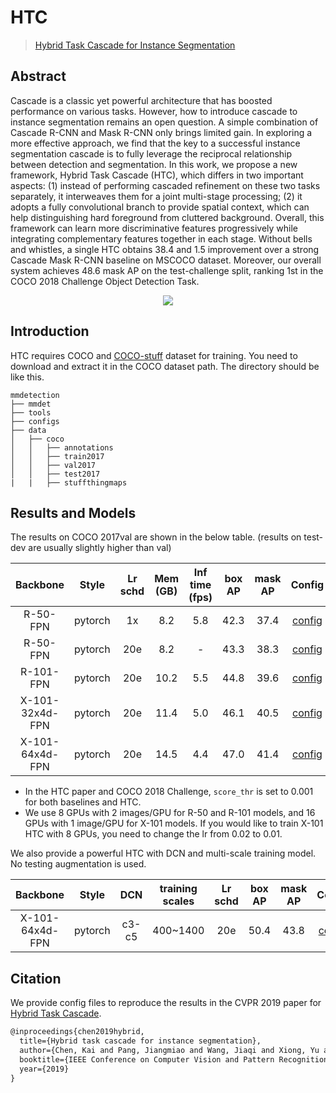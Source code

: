 # HTC

> [Hybrid Task Cascade for Instance Segmentation](https://arxiv.org/abs/1901.07518)

<!-- [ALGORITHM] -->

## Abstract

Cascade is a classic yet powerful architecture that has boosted performance on various tasks. However, how to introduce cascade to instance segmentation remains an open question. A simple combination of Cascade R-CNN and Mask R-CNN only brings limited gain. In exploring a more effective approach, we find that the key to a successful instance segmentation cascade is to fully leverage the reciprocal relationship between detection and segmentation. In this work, we propose a new framework, Hybrid Task Cascade (HTC), which differs in two important aspects: (1) instead of performing cascaded refinement on these two tasks separately, it interweaves them for a joint multi-stage processing; (2) it adopts a fully convolutional branch to provide spatial context, which can help distinguishing hard foreground from cluttered background. Overall, this framework can learn more discriminative features progressively while integrating complementary features together in each stage. Without bells and whistles, a single HTC obtains 38.4 and 1.5 improvement over a strong Cascade Mask R-CNN baseline on MSCOCO dataset. Moreover, our overall system achieves 48.6 mask AP on the test-challenge split, ranking 1st in the COCO 2018 Challenge Object Detection Task.

<div align=center>
<img src="https://user-images.githubusercontent.com/40661020/143893906-e05acaa6-d46f-4c11-84e8-bb9940a95b44.png"/>
</div>

## Introduction

HTC requires COCO and [COCO-stuff](http://calvin.inf.ed.ac.uk/wp-content/uploads/data/cocostuffdataset/stuffthingmaps_trainval2017.zip) dataset for training. You need to download and extract it in the COCO dataset path.
The directory should be like this.

```none
mmdetection
├── mmdet
├── tools
├── configs
├── data
│   ├── coco
│   │   ├── annotations
│   │   ├── train2017
│   │   ├── val2017
│   │   ├── test2017
|   |   ├── stuffthingmaps
```

## Results and Models

The results on COCO 2017val are shown in the below table. (results on test-dev are usually slightly higher than val)

|    Backbone     |  Style  | Lr schd | Mem (GB) | Inf time (fps) | box AP | mask AP |                      Config                      |                                                                                                                                                                        Download                                                                                                                                                                         |
| :-------------: | :-----: | :-----: | :------: | :------------: | :----: | :-----: | :----------------------------------------------: | :-----------------------------------------------------------------------------------------------------------------------------------------------------------------------------------------------------------------------------------------------------------------------------------------------------------------------------------------------------: |
|    R-50-FPN     | pytorch |   1x    |   8.2    |      5.8       |  42.3  |  37.4   |        [config](./htc_r50_fpn_1x_coco.py)        |                           [model](https://pub-ed9ed750ddcc469da251e2d1a2cea382.r2.dev/mmdetection/v2.0/htc/htc_r50_fpn_1x_coco/htc_r50_fpn_1x_coco_20200317-7332cf16.pth) \| [log](https://pub-ed9ed750ddcc469da251e2d1a2cea382.r2.dev/mmdetection/v2.0/htc/htc_r50_fpn_1x_coco/htc_r50_fpn_1x_coco_20200317_070435.log.json)                           |
|    R-50-FPN     | pytorch |   20e   |   8.2    |       -        |  43.3  |  38.3   |       [config](./htc_r50_fpn_20e_coco.py)        |                         [model](https://pub-ed9ed750ddcc469da251e2d1a2cea382.r2.dev/mmdetection/v2.0/htc/htc_r50_fpn_20e_coco/htc_r50_fpn_20e_coco_20200319-fe28c577.pth) \| [log](https://pub-ed9ed750ddcc469da251e2d1a2cea382.r2.dev/mmdetection/v2.0/htc/htc_r50_fpn_20e_coco/htc_r50_fpn_20e_coco_20200319_070313.log.json)                         |
|    R-101-FPN    | pytorch |   20e   |   10.2   |      5.5       |  44.8  |  39.6   |       [config](./htc_r101_fpn_20e_coco.py)       |                       [model](https://pub-ed9ed750ddcc469da251e2d1a2cea382.r2.dev/mmdetection/v2.0/htc/htc_r101_fpn_20e_coco/htc_r101_fpn_20e_coco_20200317-9b41b48f.pth) \| [log](https://pub-ed9ed750ddcc469da251e2d1a2cea382.r2.dev/mmdetection/v2.0/htc/htc_r101_fpn_20e_coco/htc_r101_fpn_20e_coco_20200317_153107.log.json)                       |
| X-101-32x4d-FPN | pytorch |   20e   |   11.4   |      5.0       |  46.1  |  40.5   | [config](./htc_x101-32x4d_fpn_16xb1-20e_coco.py) | [model](https://pub-ed9ed750ddcc469da251e2d1a2cea382.r2.dev/mmdetection/v2.0/htc/htc_x101_32x4d_fpn_16x1_20e_coco/htc_x101_32x4d_fpn_16x1_20e_coco_20200318-de97ae01.pth) \| [log](https://pub-ed9ed750ddcc469da251e2d1a2cea382.r2.dev/mmdetection/v2.0/htc/htc_x101_32x4d_fpn_16x1_20e_coco/htc_x101_32x4d_fpn_16x1_20e_coco_20200318_034519.log.json) |
| X-101-64x4d-FPN | pytorch |   20e   |   14.5   |      4.4       |  47.0  |  41.4   | [config](./htc_x101-64x4d_fpn_16xb1-20e_coco.py) | [model](https://pub-ed9ed750ddcc469da251e2d1a2cea382.r2.dev/mmdetection/v2.0/htc/htc_x101_64x4d_fpn_16x1_20e_coco/htc_x101_64x4d_fpn_16x1_20e_coco_20200318-b181fd7a.pth) \| [log](https://pub-ed9ed750ddcc469da251e2d1a2cea382.r2.dev/mmdetection/v2.0/htc/htc_x101_64x4d_fpn_16x1_20e_coco/htc_x101_64x4d_fpn_16x1_20e_coco_20200318_081711.log.json) |

- In the HTC paper and COCO 2018 Challenge, `score_thr` is set to 0.001 for both baselines and HTC.
- We use 8 GPUs with 2 images/GPU for R-50 and R-101 models, and 16 GPUs with 1 image/GPU for X-101 models.
  If you would like to train X-101 HTC with 8 GPUs, you need to change the lr from 0.02 to 0.01.

We also provide a powerful HTC with DCN and multi-scale training model. No testing augmentation is used.

|    Backbone     |  Style  |  DCN  | training scales | Lr schd | box AP | mask AP |                                  Config                                  |                                                                                                                                                                                                                                  Download                                                                                                                                                                                                                                   |
| :-------------: | :-----: | :---: | :-------------: | :-----: | :----: | :-----: | :----------------------------------------------------------------------: | :-------------------------------------------------------------------------------------------------------------------------------------------------------------------------------------------------------------------------------------------------------------------------------------------------------------------------------------------------------------------------------------------------------------------------------------------------------------------------: |
| X-101-64x4d-FPN | pytorch | c3-c5 |    400~1400     |   20e   |  50.4  |  43.8   | [config](./htc_x101-64x4d-dconv-c3-c5_fpn_ms-400-1400-16xb1-20e_coco.py) | [model](https://pub-ed9ed750ddcc469da251e2d1a2cea382.r2.dev/mmdetection/v2.0/htc/htc_x101_64x4d_fpn_dconv_c3-c5_mstrain_400_1400_16x1_20e_coco/htc_x101_64x4d_fpn_dconv_c3-c5_mstrain_400_1400_16x1_20e_coco_20200312-946fd751.pth) \| [log](https://pub-ed9ed750ddcc469da251e2d1a2cea382.r2.dev/mmdetection/v2.0/htc/htc_x101_64x4d_fpn_dconv_c3-c5_mstrain_400_1400_16x1_20e_coco/htc_x101_64x4d_fpn_dconv_c3-c5_mstrain_400_1400_16x1_20e_coco_20200312_203410.log.json) |

## Citation

We provide config files to reproduce the results in the CVPR 2019 paper for [Hybrid Task Cascade](https://arxiv.org/abs/1901.07518).

```latex
@inproceedings{chen2019hybrid,
  title={Hybrid task cascade for instance segmentation},
  author={Chen, Kai and Pang, Jiangmiao and Wang, Jiaqi and Xiong, Yu and Li, Xiaoxiao and Sun, Shuyang and Feng, Wansen and Liu, Ziwei and Shi, Jianping and Ouyang, Wanli and Chen Change Loy and Dahua Lin},
  booktitle={IEEE Conference on Computer Vision and Pattern Recognition},
  year={2019}
}
```
